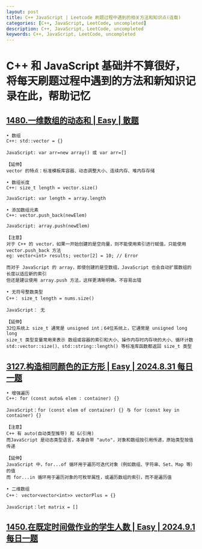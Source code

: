 ```yaml
---
layout: post
title: C++ JavaScript | Leetcode 刷题过程中遇到的相关方法和知识点(连载)
categories: [C++, JavaScript, LeetCode, uncompleted]
description: C++, JavaScript, LeetCode, uncompleted
keywords: C++, JavaScript, LeetCode, uncompleted
---
```


# C++ 和 JavaScript 基础并不算很好，将每天刷题过程中遇到的方法和新知识记录在此，帮助记忆

## <a href="https://leetcode.cn/problems/running-sum-of-1d-array/" target="_blank">1480.一维数组的动态和 | Easy | 散题</a>

```
• 数组
C++: std::vector = {} 

JavaScript: var arr=new array() 或 var arr=[]

【延伸】
vector 的特点：标准模板库容器、动态调整大小、连续内存、堆内存存储
```
```
• 数组长度
C++: size_t length = vector.size()

JavaScript: var length = array.length
```
```
• 添加数组元素
C++: vector.push_back(newElem)

JavaScript: array.push(newElem)

【注意】
对于 C++ 的 vector，如果一开始创建的是空向量，则不能使用索引进行赋值，只能使用 vector.push_back 方法
eg: vector<int> results; vector[2] = 10; // Error

而对于 JavaScript 的 array，即使创建的是空数组，JavaScript 也会自动扩展数组的长度以适应新的索引
但还是建议使用 array.push 方法，这样更清晰明确，不容易出错
```
```
• 无符号整数类型
C++： size_t length = nums.size()

JavaScript： 无

【延伸】
32位系统上 size_t 通常是 unsigned int；64位系统上，它通常是 unsigned long long
size_t 类型变量常用来表示 数组或容器的索引和大小、操作内存时内存块的大小、循环计数
std::vector::size()、std::string::length() 等标准库函数都返回 size_t 类型
```

## <a href="https://leetcode.cn/problems/make-a-square-with-the-same-color/" target="_blank">3127.构造相同颜色的正方形 | Easy | 2024.8.31 每日一题</a>

```
• 增强遍历
C++: for (const auto& elem : container) {}

JavaScript：for (const elem of container) {} 与 for (const key in container) {}

【注意】
C++ 有 auto(自动类型推导) 和 &(引用)
而JavaScript 是动态类型语言，本身自带 "auto"，对象和数组按引用传递，原始类型按值传递

【延伸】
JavaScript 中，for...of 循环用于遍历可迭代对象（例如数组、字符串、Set、Map 等）的值
而 for...in 循环用于遍历对象的可枚举属性，或遍历数组的索引，而不是遍历值
```
```
• 二维数组
C++： vector<vector<int>> vectorPlus = {}

JavaScript：let matrix = []
```

## <a href="https://leetcode.cn/problems/running-sum-of-1d-array/" target="_blank">1450.在既定时间做作业的学生人数 | Easy | 2024.9.1 每日一题</a>
